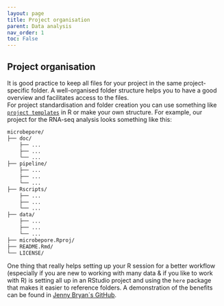 ```yaml
---
layout: page
title: Project organisation
parent: Data analysis
nav_order: 1
toc: False
---
```


## Project organisation   
It is good practice to keep all files for your project in the same project-specific folder. A well-organised folder structure helps you to have a good overview and facilitates access to the files.  
For project standardisation and folder creation you can use something like [`project templates`](https://github.com/paeselhz/rstudioProjectTemplate) in R or make your own structure. For example, our project for the RNA-seq analysis looks something like this:   

```bash
microbepore/
├── doc/
    ├── ...
    ├── ...
    └── ...
├── pipeline/
    ├── ...
    ├── ...
    └── ...    
├── Rscripts/
    ├── ...
    ├── ...
    └── ...
├── data/
    ├── ...
    ├── ...
    └── ...
├── microbepore.Rproj/
├── README.Rmd/
└── LICENSE/
```
One thing that really helps setting up your R session for a better workflow (especially if you are new to working with many data & if you like to work with R) is setting all up in an RStudio project and using the `here` package that makes it easier to reference folders. A demonstration of the benefits can be found in [Jenny Bryan´s GitHub](https://github.com/jennybc/here_here).     

